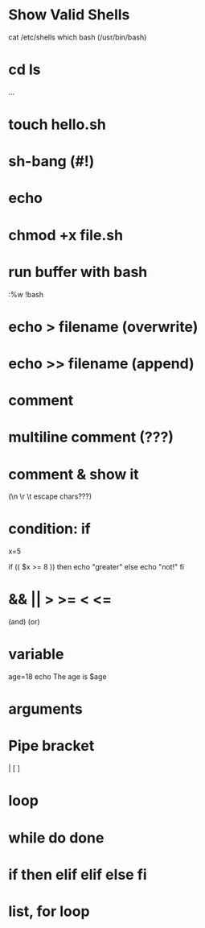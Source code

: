 # Show Valid Shells
  cat /etc/shells
  which bash (/usr/bin/bash)

# cd ls
  ...

# touch hello.sh

# sh-bang (#!)

# echo

# chmod +x file.sh

# run buffer with bash
  :%w !bash

# echo >  filename (overwrite)
# echo >> filename (append)

# comment
# multiline comment (???)
# comment & show it
  (\n \r \t  escape chars???)

# condition: if

  x=5

  if (( $x >= 8 ))
  then
      echo "greater"
  else
      echo "not!"
  fi

# &&     ||    >  >=  <  <=
  (and)  (or)

# variable
  age=18
  echo The age is $age
  
# arguments

# Pipe bracket
  |  [  ]

# loop

# while do done

# if then elif elif else fi

# list, for loop



